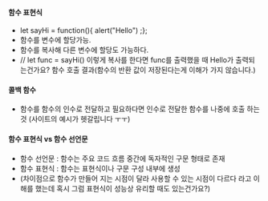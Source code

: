 #### 함수 표현식
  * let sayHi = function(){ alert("Hello") ;};
  * 함수를 변수에 할당가능. 
  * 함수를 복사해 다른 변수에 할당도 가능하다.
  * // let func = sayHi() 이렇게 복사를 한다면 func를 출력했을 때 Hello가 출력되는건가요? 함수 호출 결과(함수의 반환 값이 저장된다는게 이해가 가지 않습니다.)

#### 콜백 함수
  * 함수를 함수의 인수로 전달하고 필요하다면 인수로 전달한 함수를 나중에 호출 하는 것 (사이트의 예시가 헷갈립니다 ㅜㅜ) 

#### 함수 표현식 vs 함수 선언문
  * 함수 선언문 : 함수는 주요 코드 흐름 중간에 독자적인 구문 형태로 존재
  * 함수 표현식 : 함수는 표현식이나 구문 구성 내부에 생성 
  * (차이점으로 함수가 만들어 지는 시점이 달라 사용할 수 있는 시점이 다르다 라고 이해를 했는데 혹시 그럼 표현식이 성능상 유리할 때도 있는건가요?) 
